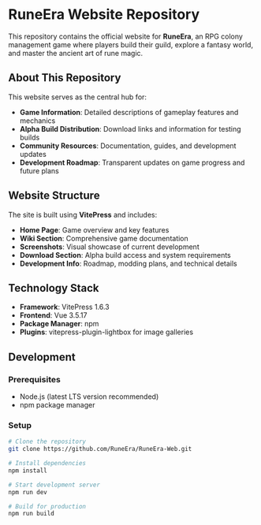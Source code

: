 # RuneEra Website Repository

This repository contains the official website for **RuneEra**, an RPG colony 
management game where players build their guild, explore a fantasy world,
and master the ancient art of rune magic.

## About This Repository

This website serves as the central hub for:
- **Game Information**: Detailed descriptions of gameplay features and mechanics
- **Alpha Build Distribution**: Download links and information for testing builds
- **Community Resources**: Documentation, guides, and development updates
- **Development Roadmap**: Transparent updates on game progress and future plans

## Website Structure

The site is built using **VitePress** and includes:
- **Home Page**: Game overview and key features
- **Wiki Section**: Comprehensive game documentation
- **Screenshots**: Visual showcase of current development
- **Download Section**: Alpha build access and system requirements
- **Development Info**: Roadmap, modding plans, and technical details

## Technology Stack

- **Framework**: VitePress 1.6.3
- **Frontend**: Vue 3.5.17
- **Package Manager**: npm
- **Plugins**: vitepress-plugin-lightbox for image galleries

## Development

### Prerequisites
- Node.js (latest LTS version recommended)
- npm package manager


### Setup
```bash
# Clone the repository
git clone https://github.com/RuneEra/RuneEra-Web.git

# Install dependencies
npm install

# Start development server
npm run dev

# Build for production
npm run build

```
